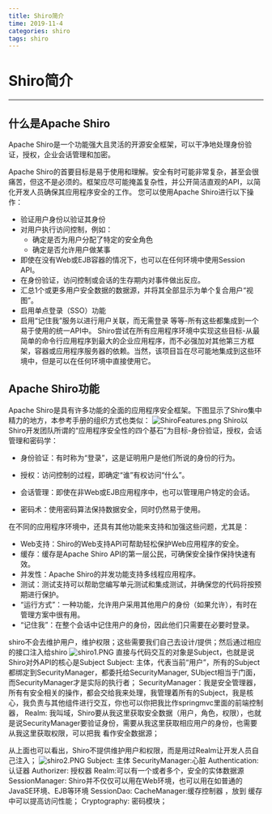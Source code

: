 ```yaml
---
title: Shiro简介
time: 2019-11-4
categories: shiro
tags: shiro
---
```


# Shiro简介
---

## 什么是Apache Shiro
Apache Shiro是一个功能强大且灵活的开源安全框架，可以干净地处理身份验证，授权，企业会话管理和加密。

Apache Shiro的首要目标是易于使用和理解。安全有时可能非常复杂，甚至会很痛苦，但这不是必须的。框架应尽可能掩盖复杂性，并公开简洁直观的API，以简化开发人员确保其应用程序安全的工作。
您可以使用Apache Shiro进行以下操作：
* 验证用户身份以验证其身份
* 对用户执行访问控制，例如：
 	+	确定是否为用户分配了特定的安全角色
 	+	确定是否允许用户做某事
* 即使在没有Web或EJB容器的情况下，也可以在任何环境中使用Session API。
* 在身份验证，访问控制或会话的生存期内对事件做出反应。
* 汇总1个或更多用户安全数据的数据源，并将其全部显示为单个复合用户“视图”。
* 启用单点登录（SSO）功能
* 启用“记住我”服务以进行用户关联，而无需登录
等等-所有这些都集成到一个易于使用的统一API中。
Shiro尝试在所有应用程序环境中实现这些目标-从最简单的命令行应用程序到最大的企业应用程序，而不必强加对其他第三方框架，容器或应用程序服务器的依赖。当然，该项目旨在尽可能地集成到这些环境中，但是可以在任何环境中直接使用它。

## Apache Shiro功能
Apache Shiro是具有许多功能的全面的应用程序安全框架。下图显示了Shiro集中精力的地方，本参考手册的组织方式也类似：
![ShiroFeatures.png](https://i.loli.net/2019/11/04/7TkNwl2PFvadBRI.png)
Shiro以Shiro开发团队所谓的“应用程序安全性的四个基石”为目标-身份验证，授权，会话管理和密码学：
* 身份验证：有时称为“登录”，这是证明用户是他们所说的身份的行为。

* 授权：访问控制的过程，即确定“谁”有权访问“什么”。

* 会话管理：即使在非Web或EJB应用程序中，也可以管理用户特定的会话。

* 密码术：使用密码算法保持数据安全，同时仍然易于使用。

在不同的应用程序环境中，还具有其他功能来支持和加强这些问题，尤其是：
* Web支持：Shiro的Web支持API可帮助轻松保护Web应用程序的安全。
* 缓存：缓存是Apache Shiro API的第一层公民，可确保安全操作保持快速有效。
* 并发性：Apache Shiro的并发功能支持多线程应用程序。
* 测试：测试支持可以帮助您编写单元测试和集成测试，并确保您的代码将按预期进行保护。
* “运行方式”：一种功能，允许用户采用其他用户的身份（如果允许），有时在管理方案中很有用。
* “记住我”：在整个会话中记住用户的身份，因此他们只需要在必要时登录。

shiro不会去维护用户，维护权限；这些需要我们自己去设计/提供；然后通过相应的接口注入给shiro
![shiro1.PNG](https://i.loli.net/2019/11/04/CjdnexzlNaWQByI.png)
直接与代码交互的对象是Subject，也就是说Shiro对外API的核心是Subject
Subject: 主体，代表当前“用户”，所有的Subject都绑定到SecurityManager，都委托给SecurityManager, SUbject相当于门面，而SecurityManager才是实际的执行者；
SecurityManager：我是安全管理器，所有有安全相关的操作，都会交给我来处理，我管理着所有的Subject，我是核心，我负责与其他组件进行交互，你也可以你把我比作springmvc里面的前端控制器，
Realm: 我叫域，Shiro要从我这里获取安全数据（用户，角色，权限），也就是说SecurityManager要验证身份，需要从我这里获取相应用户的身份，也需要从我这里获取权限，可以把我 看作安全数据源；


从上面也可以看出，Shiro不提供维护用户和权限，而是用过Realm让开发人员自己注入；
![shiro2.PNG](https://i.loli.net/2019/11/04/KOv4hQXotmpJ9DY.png)
Subject: 主体
SecurityManager:心脏
Authentication:认证器
Authorizer: 授权器
Realm:可以有一个或者多个，安全的实体数据源
SessionManager: Shiro并不仅仅可以用在Web环境，也可以用在如普通的JavaSE环境、EJB等环境
SessionDao:
CacheManager:缓存控制器 ，放到 缓存中可以提高访问性能；
Cryptography: 密码模块；
